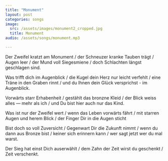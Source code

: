 ```yaml
---
title: "Monument"
layout: post
categories: songs
image:
  src: /assets/images/monument2_cropped.jpg
  title: Monument
audio: /assets/songs/monument.mp3

---
```

<div style="text-align: left;">
<p>
Der Zweifel kratzt am Monument / der Schneuzer kranke Tauben trägt / Augen leer / der Mund voll Siegesmiene / doch Schlachten längst geschlagen sind.
</p>

<p>
Was trifft dich im Augenblick / die Kugel dein Herz nur leicht verfehlt / eine Träne in den Graben rinnt / und du Ihnen dein Glück versprichst - im Augenblick.
</p>

<p>
Vorwärts starr Erhabenheit / gestählt das bronzne Kleid / der Blick weiss alles — mehr als ich / und Du bist hier auch nur das Kind.
</p>

<p>
Was ist nur der Zweifel wert / wenn das Leben vorwärts fährt / mit starren Augen und herem Blick / der Finger Dir in die Augen sticht
</p>

<p>
Bist doch so voll Zuversicht / Gegenwart Dir die Zukunft nimmt / wenn du dann aus Bronze bist / keiner sich erinnern kann / wer sagt jetzt wer du mal warst.
</p>

<p>
Der Sieg hat einst Dich auserwählt / dem Zahn der Zeit wirst du geschenkt / Zeit verschenkt.
</p>
</div>

